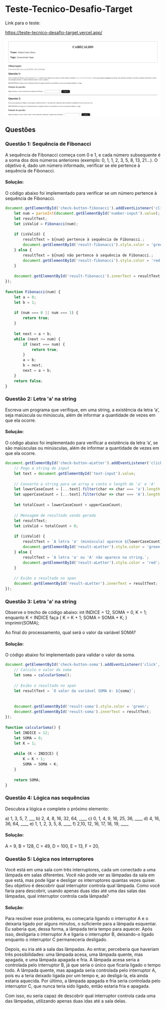 # Teste-Tecnico-Desafio-Target

Link para o teste:

https://teste-tecnico-desafio-target.vercel.app/

![Imagem de Exemplo](Teste%20Tecnico%20-%20Target/assets/teste-screenshot.png)


## Questões

### Questão 1: Sequência de Fibonacci

A sequência de Fibonacci começa com 0 e 1, e cada número subsequente é a soma dos dois números anteriores (exemplo: 0, 1, 1, 2, 3, 5, 8, 13, 21...). O objetivo é, dado um número informado, verificar se ele pertence à sequência de Fibonacci.

#### Solução:

O código abaixo foi implementado para verificar se um número pertence à sequência de Fibonacci.

```javascript
document.getElementById('check-button-fibonacci').addEventListener('click', function() {
    let num = parseInt(document.getElementById('number-input').value);
    let resultText;
    let isValid = Fibonacci(num);

    if (isValid) {
        resultText = ${num} pertence à sequência de Fibonacci.;
        document.getElementById('result-fibonacci').style.color = 'green'; 
    } else {
        resultText = ${num} não pertence à sequência de Fibonacci.;
        document.getElementById('result-fibonacci').style.color = 'red'; 
    }

    document.getElementById('result-fibonacci').innerText = resultText;
});

function Fibonacci(num) {
    let a = 0;
    let b = 1;

    if (num === 0 || num === 1) {
        return true;
    }

    let next = a + b;
    while (next <= num) {
        if (next === num) {
            return true;
        }
        a = b;
        b = next;
        next = a + b;
    }
    return false;
}
```

### Questão 2: Letra 'a' na string

Escreva um programa que verifique, em uma string, a existência da letra ‘a’, seja maiúscula ou minúscula, além de informar a quantidade de vezes em que ela ocorre.

#### Solução:

O código abaixo foi implementado para verificar a existência da letra ‘a’, se são maiúsculas ou minúsculas, além de informar a quantidade de vezes em que ela ocorre.

```javascript
document.getElementById('check-button-aLetter').addEventListener('click', function() {
    // Pego a string do input
    let text = document.getElementById('text-input').value;

    // Converto a string para um array e conto o length de 'a' e 'A'
    let lowerCaseCount = [...text].filter(char => char === 'a').length;
    let upperCaseCount = [...text].filter(char => char === 'A').length;

    let totalCount = lowerCaseCount + upperCaseCount;

    // Mensagem de resultado sendo gerada
    let resultText;
    let isValid = totalCount > 0;

    if (isValid) {
        resultText = `A letra 'a' (minúscula) aparece ${lowerCaseCount} vez(es) e a letra 'A' (maiúscula) aparece ${upperCaseCount} vez(es). No total, a letra 'a' aparece ${totalCount} vez(es).`;
        document.getElementById('result-aLetter').style.color = 'green'; 
    } else {
        resultText = `A letra 'a' ou 'A' não aparece na string.`;
        document.getElementById('result-aLetter').style.color = 'red'; 
    }

    // Exibo o resultado no span
    document.getElementById('result-aLetter').innerText = resultText;
});
```

### Questão 3: Letra 'a' na string

Observe o trecho de código abaixo: int INDICE = 12, SOMA = 0, K = 1; enquanto K < INDICE faça { K = K + 1; SOMA = SOMA + K; } imprimir(SOMA);

Ao final do processamento, qual será o valor da variável SOMA?

#### Solução:

O código abaixo foi implementado para validar o valor da soma.

```javascript
document.getElementById('check-button-soma').addEventListener('click', function() {
    // Calculo o valor da soma
    let soma = calcularSoma();

    // Exibo o resultado no span
    let resultText = `O valor da variável SOMA é: ${soma}`;


    document.getElementById('result-soma').style.color = 'green'; 
    document.getElementById('result-soma').innerText = resultText;
});

function calcularSoma() {
    let INDICE = 12;
    let SOMA = 0;
    let K = 1;

    while (K < INDICE) {
        K = K + 1;
        SOMA = SOMA + K;
    }

    return SOMA;
}
```

### Questão 4: Lógica nas sequências

Descubra a lógica e complete o próximo elemento:

a) 1, 3, 5, 7, ___
b) 2, 4, 8, 16, 32, 64, ____
c) 0, 1, 4, 9, 16, 25, 36, ____
d) 4, 16, 36, 64, ____
e) 1, 1, 2, 3, 5, 8, ____
f) 2,10, 12, 16, 17, 18, 19, ____

#### Solução:

A = 9,
B = 128,
C = 49,
D = 100,
E = 13,
F = 20,

### Questão 5: Lógica nos interruptores

Você está em uma sala com três interruptores, cada um conectado a uma lâmpada em salas diferentes. Você não pode ver as lâmpadas da sala em que está, mas pode ligar e desligar os interruptores quantas vezes quiser. Seu objetivo é descobrir qual interruptor controla qual lâmpada. Como você faria para descobrir, usando apenas duas idas até uma das salas das lâmpadas, qual interruptor controla cada lâmpada?  

#### Solução:

Para resolver esse problema, eu começaria ligando o interruptor A e o deixaria ligado por alguns minutos, o suficiente para a lâmpada esquentar. Eu saberia que, dessa forma, a lâmpada teria tempo para aquecer. Após isso, desligaria o interruptor A e ligaria o interruptor B, deixando-o ligado enquanto o interruptor C permaneceria desligado.

Depois, eu iria até a sala das lâmpadas. Ao entrar, perceberia que haveriam três possibilidades: uma lâmpada acesa, uma lâmpada quente, mas apagada, e uma lâmpada apagada e fria. A lâmpada acesa seria a controlada pelo interruptor B, já que seria o único que ficaria ligado o tempo todo. A lâmpada quente, mas apagada seria controlada pelo interruptor A, pois eu a teria deixado ligada por um tempo e, ao desligá-la, ela ainda estaria aquecida. Por último, a lâmpada apagada e fria seria controlada pelo interruptor C, que nunca teria sido ligado, então estaria fria e apagada.

Com isso, eu seria capaz de descobrir qual interruptor controla cada uma das lâmpadas, utilizando apenas duas idas até a sala delas.
